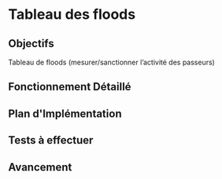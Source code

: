 # Tableau des floods

## Objectifs
Tableau de floods (mesurer/sanctionner l’activité des passeurs)

## Fonctionnement Détaillé

## Plan d'Implémentation

## Tests à effectuer

## Avancement